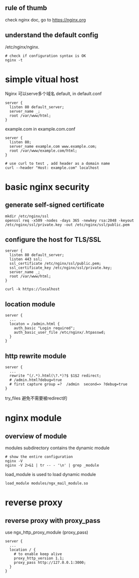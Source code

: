 ## rule of thumb
check nginx doc, go to https://nginx.org
## understand the default config

/etc/nginx/nginx.

```
# check if configuration syntax is OK
nginx -t 
```

# simple vitual host

Nginx 可以serve多个域名
default, in default.conf
```
server {
  listen 80 default_server;
  server_name _;
  root /var/www/html;
}

```

example.com in example.com.conf
```
server {
  listen 80;
  server_name example.com www.example.com;
  root /var/www/example.com/html;
}

```

```
# use curl to test , add header as a domain name
curl --header "Host: example.com" localhost
```

# basic nginx security
## generate self-signed certificate
```
mkdir /etc/nginx/ssl
openssl req -x509 -nodes -days 365 -newkey rsa:2048 -keyout /etc/nginx/ssl/private.key -out /etc/nginx/ssl/public.pem
```

## configure the host for TLS/SSL
```
server {
  listen 80 default_server;
  listen 443 ssl;
  ssl_certificate /etc/nginx/ssl/public.pem;
  ssl_certificate_key /etc/nginx/ssl/private.key;
  server_name _;
  root /var/www/html;
}
```
```
curl -k https://localhost
```

## location module
```
server {
  ...
  locaton = /admin.html {
    auth_basic "Login required";
    auth_basic_user_file /etc/nginx/.htpasswd;
  }
}
```
## http rewrite module

```
server {
  ...
  rewrite ^(/.*).html(\?.*)?$ $1$2 redirect; 
  # /admin.html?debug=true
  # first capture group =?  /admin  second=> ?debug=true
}

```

try_files 避免不需要被redirect的

# nginx module

## overview of module
modules subdirectory contains the dynamic module
```
# show the entire configuration
nginx -V
nginx -V 2>&1 | tr -- - '\n' | grep _module
```

load_module is used to load dynamic module
```
load_module modules/ngx_mail_module.so
```

# reverse proxy

## reverse proxy with proxy_pass
use ngx_http_proxy_module  (proxy_pass)
```
server {
  ...
  location / {
    # to enable keep alive
    proxy_http_version 1.1;
    proxy_pass http://127.0.0.1:3000;
  }
}
```


